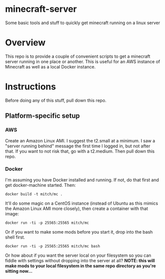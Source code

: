 # minecraft-server
Some basic tools and stuff to quickly get minecraft running on a linux server

# Overview

This repo is to provide a couple of convenient scripts to get a minecraft server running in
one place or another. This is useful for an AWS instance of Minecraft as well as a local
Docker instance.

# Instructions

Before doing any of this stuff, pull down this repo.

## Platform-specific setup

### AWS

Create an Amazon Linux AMI. I suggest the t2.small at a minimum. I saw a "server running behind" message the first
time I logged in, but not after that. If you want to not risk that, go with a t2.medium. Then pull down this repo.

### Docker

I'm assuming you have Docker installed and running. If not, do that first and get docker-machine started. Then:

    docker build -t mitch/mc .

It'll do some magic on a CentOS instance (instead of Ubuntu as this mimics the Amazon Linux AMI more closely), then
create a container with that image:

    docker run -ti -p 25565:25565 mitch/mc

Or if you want to make some mods before you start it, drop into the bash shell first.

    docker run -ti -p 25565:25565 mitch/mc bash

Or how about if you want the server local on your filesystem so you can fiddle with settings without dropping into
the server at all? **NOTE: this will make mods to your local filesystem in the same repo directory as you're sitting now...**

